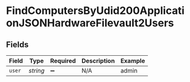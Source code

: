 # FindComputersByUdid200ApplicationJSONHardwareFilevault2Users


## Fields

| Field              | Type               | Required           | Description        | Example            |
| ------------------ | ------------------ | ------------------ | ------------------ | ------------------ |
| `user`             | *string*           | :heavy_minus_sign: | N/A                | admin              |